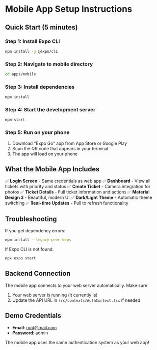 # Mobile App Setup Instructions

## Quick Start (5 minutes)

### Step 1: Install Expo CLI
```bash
npm install -g @expo/cli
```

### Step 2: Navigate to mobile directory
```bash
cd apps/mobile
```

### Step 3: Install dependencies
```bash
npm install
```

### Step 4: Start the development server
```bash
npm start
```

### Step 5: Run on your phone
1. Download "Expo Go" app from App Store or Google Play
2. Scan the QR code that appears in your terminal
3. The app will load on your phone

## What the Mobile App Includes

✅ **Login Screen** - Same credentials as web app
✅ **Dashboard** - View all tickets with priority and status
✅ **Create Ticket** - Camera integration for photos
✅ **Ticket Details** - Full ticket information and actions
✅ **Material Design 3** - Beautiful, modern UI
✅ **Dark/Light Theme** - Automatic theme switching
✅ **Real-time Updates** - Pull to refresh functionality

## Troubleshooting

If you get dependency errors:
```bash
npm install --legacy-peer-deps
```

If Expo CLI is not found:
```bash
npx expo start
```

## Backend Connection

The mobile app connects to your web server automatically. Make sure:
1. Your web server is running (it currently is)
2. Update the API URL in `src/contexts/AuthContext.tsx` if needed

## Demo Credentials

- **Email**: root@mail.com
- **Password**: admin

The mobile app uses the same authentication system as your web app!